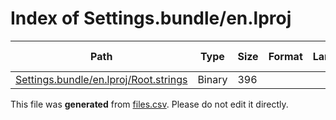 # Index of Settings.bundle/en.lproj

| Path | Type | Size | Format | Language | DiE Info | Notes | Hash |
| --- | --- | --- | --- | --- | --- | --- | --- |
| [Settings.bundle/en.lproj/Root.strings](./Settings.bundle/en.lproj/Root.strings) | Binary | 396 |  |  |  |  | ad65ce7f28db4355829f734a60c0d5b86cc50cb8ca1f50427b599fb9eb4c560c |


This file was **generated** from [files.csv](../../../../../../../../../../files.csv). Please do not edit it directly.
